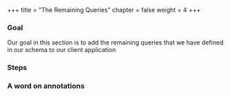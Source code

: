 +++
title = "The Remaining Queries"
chapter = false
weight = 4
+++

### Goal
Our goal in this section is to add the remaining queries that we have defined in our schema to our client application



### Steps



### A word on annotations

